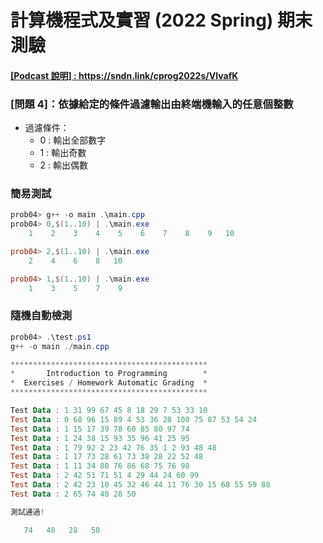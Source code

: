 # 計算機程式及實習 (2022 Spring) 期末測驗

#### <a href="https://sndn.link/cprog2022s/VIvafK" target="_blank">[Podcast 說明] : https://sndn.link/cprog2022s/VIvafK</a>

### [問題 4]：依據給定的條件過濾輸出由終端機輸入的任意個整數

- 過濾條件：
    - 0 : 輸出全部數字
    - 1 : 輸出奇數
    - 2 : 輸出偶數  

### 簡易測試
```powershell
prob04> g++ -o main .\main.cpp
prob04> 0,$(1..10) | .\main.exe
    1    2    3    4    5    6    7    8    9   10

prob04> 2,$(1..10) | .\main.exe
    2    4    6    8   10

prob04> 1,$(1..10) | .\main.exe
    1    3    5    7    9
```

### 隨機自動檢測
```powershell
prob04> .\test.ps1    
g++ -o main ./main.cpp

********************************************
*       Introduction to Programming        *
*  Exercises / Homework Automatic Grading  *
********************************************

Test Data : 1 31 99 67 45 8 18 29 7 53 33 10
Test Data : 0 68 96 15 89 4 53 36 28 100 75 87 53 54 24
Test Data : 1 15 17 39 78 60 85 80 97 74
Test Data : 1 24 38 15 93 35 96 41 25 95
Test Data : 1 79 92 2 23 42 76 35 1 2 93 48 48
Test Data : 1 17 73 28 61 73 38 28 22 52 48
Test Data : 1 11 34 80 76 86 68 75 76 98
Test Data : 2 42 51 71 51 4 29 44 24 60 99
Test Data : 2 42 23 10 45 32 46 44 11 76 30 15 68 55 59 88
Test Data : 2 65 74 48 28 50

測試通過!

   74   48   28   50
```